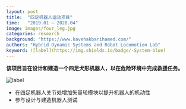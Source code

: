 ```yaml
---
layout: post
title:  "四足机器人运动项目"
time:   "2019.01 – 2020.04"
image: images/four_leg.jpg
categories: research
background: "https://www.kavehakbarihamed.com/"
authors: "Hybrid Dynamic Systems and Robot Locomotion Lab"
keyword: ![label](https://img.shields.io/badge/-System-blue)
---
```

**该项目旨在设计和建造一个四足犬形机器人，以在危险环境中完成救援任务。**

![label](https://img.shields.io/badge/-System-blue)
- 在四足机器人关节处增加矢量轮模块以提升机器人的机动性
- 参与设计与建造机器人测试
